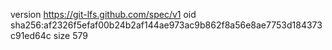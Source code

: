 version https://git-lfs.github.com/spec/v1
oid sha256:af2326f5efaf00b24b2af144ae973ac9b862f8a56e8ae7753d184373c91ed64c
size 579
